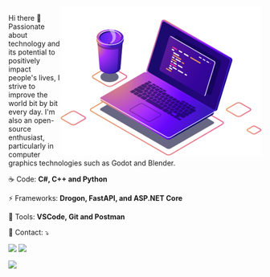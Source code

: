 <img src="https://github.com/viniciusmorgado/viniciusmorgado/blob/master/Assets/computer-illustration.png" min-width="400px" max-width="400px" width="400px" align="right" alt="Computador iuriCode">
<p align="left"> 
  Hi there 👋
Passionate about technology and its potential to positively impact people's lives, I strive to improve the world bit by bit every day. I'm also an open-source enthusiast, particularly in computer graphics technologies such as Godot and Blender.
</p>
<p align="left">
  ☕ Code: <strong>C#, C++ and Python</strong>
</p>
<p align="left">
  ⚡ Frameworks: <strong>Drogon, FastAPI, and ASP.NET Core</strong>
</p>
<p align="left">
  💼 Tools: <strong>VSCode, Git and Postman</strong>
</p>
<p align="left">
  💌 Contact: ⤵️
</p>
<p align="left">
  <a href="mailto:contato.viniciusdonatto@gmail.com" alt="Gmail">
  <img src="https://img.shields.io/badge/-Gmail-FF0000?style=flat-square&labelColor=FF0000&logo=gmail&logoColor=white&link=contato.viniciusdonatto@gmail.com" /></a>
  <a href="https://www.linkedin.com/in/viniciusdonatto/" alt="Linkedin">
  <img src="https://img.shields.io/badge/-Linkedin-0e76a8?style=flat-square&logo=Linkedin&logoColor=white&link=https://www.linkedin.com/in/viniciusmorgado/" /></a>
</p>
<img src="https://github-readme-stats.vercel.app/api/top-langs/?username=viniciusmorgado&layout=compact"  min-width="400px" max-width="400px" width="400px" align="left" />
